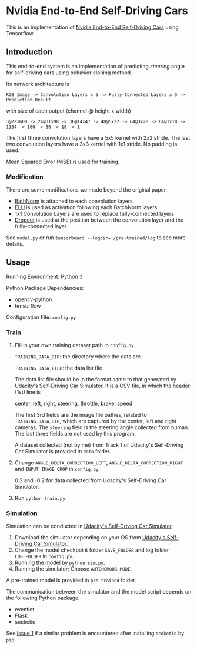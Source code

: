 # Nvidia End-to-End Self-Driving Cars

This is an implementation of [Nvidia End-to-End Self-Driving Cars](https://images.nvidia.com/content/tegra/automotive/images/2016/solutions/pdf/end-to-end-dl-using-px.pdf) using Tensorflow. 


## Introduction

This end-to-end system is an implementation of predicting *steering* angle for self-driving cars using behavior cloning method. 

Its network architecture is

    RGB Image -> Convolution Layers x 5 -> Fully-Connected Layers x 5 -> Prediction Result

with size of each output (channel @ height x width)

    3@22x600 -> 24@31x98 -> 36@14x47 -> 48@5x22 -> 64@3x20 -> 64@1x18 -> 1164 -> 100 -> 50 -> 10 -> 1

The first three convolution layers have a 5x5 kernel with 2x2 stride. The last two convolution layers have a 3x3 kernel with 1x1 stride. No padding is used.

Mean Squared Error (MSE) is used for training.

### Modification

There are some modifications we made beyond the original paper.
+ [BathNorm](https://www.tensorflow.org/api_docs/python/tf/contrib/layers/batch_norm) is attached to each convolution layers.
+ [ELU](https://www.tensorflow.org/api_docs/python/tf/nn/elu) is used as activation following each BatchNorm layers.
+ 1x1 Convolution Layers are used to replace fully-connected layers
+ [Dropout](https://www.tensorflow.org/api_docs/python/tf/nn/dropout) is used at the position between the convolution layer and the fully-connected layer.

See `model.py` or run `tensorboard --logdir=./pre-trained/log` to see more details.


## Usage

Running Environment: Python 3

Python Package Dependencies:
+ opencv-python
+ tensorflow

Configuration File: `config.py`

### Train

1. Fill in your own training dataset path in `config.py`
    
    `TRAINING_DATA_DIR`: the directory where the data are

    `TRAINING_DATA_FILE`: the data list file

    The data list file should be in the format same to that generated by Udacity's Self-Driving Car Simulator. It is a CSV file, in which the header (1st) line is 

    center, left, right, steering, throttle, brake, speed

    The first 3rd fields are the image file pathes, related to `TRAINING_DATA_DIR`, which are captured by the center, left and right cameras. The `steering` field is the steering angle collected from human. The last three fields are not used by this program.

    A dataset collected (not by me) from Track 1 of Udacity's Self-Driving Car Simulator is provided in `data` folder.


2. Change `ANGLE_DELTA_CORRECTION_LEFT`, `ANGLE_DELTA_CORRECTION_RIGHT` and `INPUT_IMAGE_CROP` in `config.py`.

    0.2 and -0.2 for data collected from Udacity's Self-Driving Car Simulator.

3. Run `python train.py`.


### Simulation

Simulation can be conducted in [Udacity's Self-Driving Car Simulator](https://github.com/udacity/self-driving-car-sim).

1. Download the simulator depending on your OS from [Udacity's Self-Driving Car Simulator](https://github.com/udacity/self-driving-car-sim).
2. Change the model checkpoint folder `SAVE_FOLDER` and log folder `LOG_FOLDER` in `config.py`. 
2. Running the model by `python sim.py`.
3. Running the simulator; Choose `AUTONOMOUS MODE`.

A pre-trained model is provided in `pre-trained` folder.

The communication between the simulator and the model script depends on the following Python package:

+ eventlet
+ Flask
+ socketio

See [Issue 1](https://github.com/xupei0610/nvidia-end-to-end-self-driving-cars/issues/1) if a similar problem is encountered after installing `scoketio` by `pip`.
